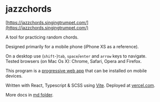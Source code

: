 # jazzchords

[https://jazzchords.singingtrumpet.com/](https://jazzchords.singingtrumpet.com/)

A tool for practicing random chords.

Designed primarily for a mobile phone (iPhone XS as a reference). 

On a desktop use (`shift`-)`tab`, `space`/`enter` and `arrow` keys to navigate. Tested browsers (on Mac Os X): Chrome, Safari, Opera and Firefox.

This program is a [progressive web app](https://en.wikipedia.org/wiki/Progressive_web_app) that can be installed on mobile devices.

Written with React, Typescript & SCSS using [Vite](https://vitejs.dev). Deployed at [vercel.com](vercel.com).

More docs in [md folder](https://github.com/visahaarala/jazzchords/tree/main/md).
